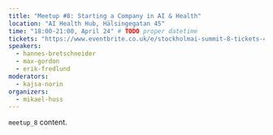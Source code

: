 ```yaml
---
title: "Meetup #8: Starting a Company in AI & Health"
location: "AI Health Hub, Hälsingegatan 45"
time: "18:00-21:00, April 24" # TODO proper datetime
tickets: "https://www.eventbrite.co.uk/e/stockholmai-summit-8-tickets-44990200902"
speakers:
  - hannes-bretschneider
  - max-gordon
  - erik-fredlund
moderators:
  - kajsa-norin
organizers:
  - mikael-huss
---
```

`meetup_8` content.
